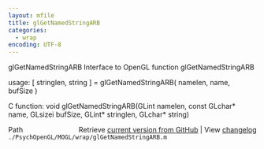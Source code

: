 ```yaml
---
layout: mfile
title: glGetNamedStringARB
categories:
  - wrap
encoding: UTF-8
---
```


glGetNamedStringARB  Interface to OpenGL function glGetNamedStringARB  

usage:  [ stringlen, string ] = glGetNamedStringARB( namelen, name, bufSize )  

C function:  void glGetNamedStringARB(GLint namelen, const GLchar\* name, GLsizei bufSize, GLint\* stringlen, GLchar\* string)  


<div class="code_header" style="text-align:right;">
  <span style="float:left;">Path&nbsp;&nbsp;</span> <span class="counter">Retrieve <a href=
  "https://raw.github.com/Psychtoolbox-3/Psychtoolbox-3/beta/./PsychOpenGL/MOGL/wrap/glGetNamedStringARB.m">current version from GitHub</a> | View <a href=
  "https://github.com/Psychtoolbox-3/Psychtoolbox-3/commits/beta/./PsychOpenGL/MOGL/wrap/glGetNamedStringARB.m">changelog</a></span>
</div>
<div class="code">
  <code>./PsychOpenGL/MOGL/wrap/glGetNamedStringARB.m</code>
</div>
